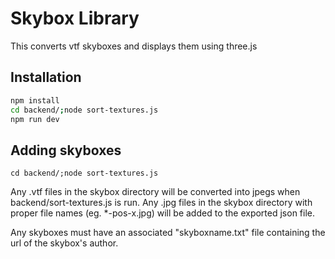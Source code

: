 # Skybox Library

This converts vtf skyboxes and displays them using three.js

## Installation

```bash
npm install
cd backend/;node sort-textures.js
npm run dev
```

## Adding skyboxes

```cd backend/;node sort-textures.js```

Any .vtf files in the skybox directory will be converted into jpegs when backend/sort-textures.js is run. Any .jpg files in the skybox directory with proper file names (eg. *-pos-x.jpg) will be added to the exported json file.

Any skyboxes must have an associated "skyboxname.txt" file containing the url of the skybox's author.
